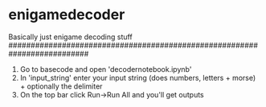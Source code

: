 # enigamedecoder
Basically just enigame decoding stuff
##########################################################################
1. Go to basecode and open 'decodernotebook.ipynb'
2. In 'input_string' enter your input string (does numbers, letters + morse) + optionally the delimiter
3. On the top bar click Run->Run All and you'll get outputs

